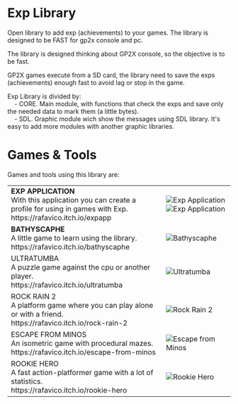# Exp Library
Open library to add exp (achievements) to your games. The library is designed to be FAST for gp2x console and pc.

The library is designed thinking about GP2X console, so the objective is to be fast.

GP2X games execute from a SD card, the library need to save the exps (achievements) enough fast to avoid lag or stop in the game.

Exp Library is divided by:<br>
&nbsp;&nbsp;&nbsp;&nbsp;- CORE. Main module, with functions that check the exps and save only the needed data to mark them (a little bytes).<br>
&nbsp;&nbsp;&nbsp;&nbsp;- SDL. Graphic module wich show the messages using SDL library. It's easy to add more modules with another graphic libraries.<br>


# Games & Tools
Games and tools using this library are:

<table>
<tr>
<td>
<b>EXP APPLICATION</b><br>
With this application you can create a profile for using in games with Exp.<br>
https://rafavico.itch.io/expapp</td>
<td><img src="https://img.itch.zone/aW1hZ2UvNDQ3NDQ5LzIyNjA5NDEucG5n/347x500/ys%2F6UB.png" alt="Exp Application"><img src="https://img.itch.zone/aW1hZ2UvNDQ3NDQ5LzIyNjA5NDUucG5n/347x500/xqQugk.png" alt="Exp Application"></td>
</tr>
<tr>
<td>
<b>BATHYSCAPHE</b><br>
A little game to learn using the library.<br>
https://rafavico.itch.io/bathyscaphe</td>
<td><img src="https://img.itch.zone/aW1nLzIyNzQwNTYucG5n/original/xTrQU4.png" alt="Bathyscaphe"></td>
</tr>
<tr>
<td>
ULTRATUMBA<br>
A puzzle game against the cpu or another player.<br>
https://rafavico.itch.io/ultratumba</td>
<td><img src="https://img.itch.zone/aW1nLzIyNzU3ODUucG5n/original/bH3G2p.png" alt="Ultratumba"></td>
</tr>
<tr>
<td>
ROCK RAIN 2<br>
A platform game where you can play alone or with a friend.<br>
https://rafavico.itch.io/rock-rain-2</td>
<td><img src="https://img.itch.zone/aW1nLzIyNjA5MDcucG5n/original/F9opsu.png" alt="Rock Rain 2"></td>
</tr>
<tr>
<td>
ESCAPE FROM MINOS<br>
An isometric game with procedural mazes.<br>
https://rafavico.itch.io/escape-from-minos</td>
<td><img src="https://img.itch.zone/aW1nLzIyOTAyMDkucG5n/original/LrYd4M.png" alt="Escape from Minos"></td>
</tr>
<tr>
<td>
ROOKIE HERO<br>
A fast action-platformer game with a lot of statistics.<br>
https://rafavico.itch.io/rookie-hero</td>
<td><img src="https://img.itch.zone/aW1nLzIzMzcxOTQucG5n/original/Yqcqzs.png" alt="Rookie Hero"></td>
</tr>
</table>
